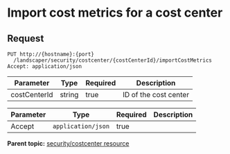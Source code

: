 # Import cost metrics for a cost center

## Request

```
PUT http://{hostname}:{port}
  /landscaper/security/costcenter/{costCenterId}/importCostMetrics
Accept: application/json

```

|Parameter|Type|Required|Description|
|---------|----|--------|-----------|
|costCenterId|string|true|ID of the cost center|

|Parameter|Type|Required|Description|
|---------|----|--------|-----------|
|Accept|`application/json`|true| |

**Parent topic:** [security/costcenter resource](../../com.ibm.edt.api.doc/topics/security_costcenter_.md)

